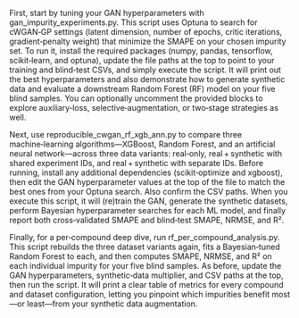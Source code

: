 First, start by tuning your GAN hyperparameters with gan_impurity_experiments.py. This script uses Optuna to search for cWGAN‑GP settings (latent dimension, number of epochs, critic iterations, gradient‑penalty weight) that minimize the SMAPE on your chosen impurity set. To run it, install the required packages (numpy, pandas, tensorflow, scikit‑learn, and optuna), update the file paths at the top to point to your training and blind‑test CSVs, and simply execute the script. It will print out the best hyperparameters and also demonstrate how to generate synthetic data and evaluate a downstream Random Forest (RF) model on your five blind samples. You can optionally uncomment the provided blocks to explore auxiliary‑loss, selective‑augmentation, or two‑stage strategies as well.

Next, use reproducible_cwgan_rf_xgb_ann.py to compare three machine‑learning algorithms—XGBoost, Random Forest, and an artificial neural network—across three data variants: real‑only, real + synthetic with shared experiment IDs, and real + synthetic with separate IDs. Before running, install any additional dependencies (scikit‑optimize and xgboost), then edit the GAN hyperparameter values at the top of the file to match the best ones from your Optuna search. Also confirm the CSV paths. When you execute this script, it will (re)train the GAN, generate the synthetic datasets, perform Bayesian hyperparameter searches for each ML model, and finally report both cross‑validated SMAPE and blind‑test SMAPE, NRMSE, and R².

Finally, for a per‑compound deep dive, run rf_per_compound_analysis.py. This script rebuilds the three dataset variants again, fits a Bayesian‑tuned Random Forest to each, and then computes SMAPE, NRMSE, and R² on each individual impurity for your five blind samples. As before, update the GAN hyperparameters, synthetic‑data multiplier, and CSV paths at the top, then run the script. It will print a clear table of metrics for every compound and dataset configuration, letting you pinpoint which impurities benefit most—or least—from your synthetic data augmentation.
